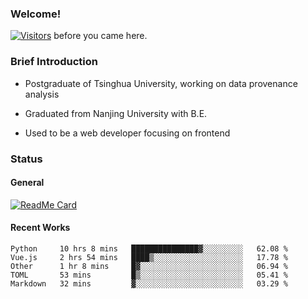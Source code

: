 ### Welcome!

[![Visitors](https://visitor-badge.laobi.icu/badge?page_id=HermitSun.HermitSun)]() before you came here.

### Brief Introduction

- Postgraduate of Tsinghua University, working on data provenance analysis

- Graduated from Nanjing University with B.E.

- Used to be a web developer focusing on frontend

### Status

#### General

[![ReadMe Card](https://github-readme-stats.hermitsun.vercel.app/api?username=HermitSun&count_private=true&show_icons=true)]()

#### Recent Works

<!--START_SECTION:waka-->
```text
Python     10 hrs 8 mins   ███████████████▓░░░░░░░░░   62.08 % 
Vue.js     2 hrs 54 mins   ████▒░░░░░░░░░░░░░░░░░░░░   17.78 % 
Other      1 hr 8 mins     █▓░░░░░░░░░░░░░░░░░░░░░░░   06.94 % 
TOML       53 mins         █▒░░░░░░░░░░░░░░░░░░░░░░░   05.41 % 
Markdown   32 mins         ▓░░░░░░░░░░░░░░░░░░░░░░░░   03.29 % 
```
<!--END_SECTION:waka-->

